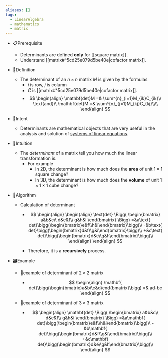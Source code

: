 ```yaml
---
aliases: []
tags:
  - LinearAlgebra
  - mathematics
  - matrix
---
```



- 📋Prerequisite
    - Determinants are defined **only** for [[square matrix]] .
    - Understand [[matrix#^5cd25e079d5be40e|cofactor matrix]].
    
- 📝Definition
    - The determinant of an $n\times n$ matrix $M$ is given by the formulas
        - $i$ is row, $j$ is column
        - $C$ is [[matrix#^5cd25e079d5be40e|cofactor matrix]].
        - $$
          \begin{align}
          \mathbf{det}M =& \sum^{n}_{i=1}M_{ik}C_{ik}\\
          \text{and}\\
          \mathbf{det}M =& \sum^{n}_{j=1}M_{kj}C_{kj}\\\\
          \end{align}
          $$
        
- 🎯Intent
    - Determinants are mathematical objects that are very useful in the analysis and solution of [systems of linear equations](https://mathworld.wolfram.com/SystemofEquations.html).
    
- 🧠Intuition
    - The *determinant* of a matrix tell you how much the linear transformation is.
        - For example
            - In 2D, the determinant is how much does the **area** of unit $1\times1$ square change?
            - In 3D, the determinant is how much does the **volume** of unit $1\times1\times1$ cube change?
            
- 🐍Algorithm
    - Calculation of determinant
        - $$
          \begin{align}
          \begin{align}
          \text{det}
          \Bigg(
          \begin{bmatrix}
          a&b&c\\
          d&e&f\\
          g&h&i
          \end{bmatrix}
          \Bigg)
          =&a\text{ det}\bigg(\begin{bmatrix}e&f\\h&i\end{bmatrix}\bigg)\\
          -&b\text{ det}\bigg(\begin{bmatrix}d&f\\g&i\end{bmatrix}\bigg)\\
          +&c\text{ det}\bigg(\begin{bmatrix}d&e\\g&h\end{bmatrix}\bigg)\\
          \end{align}
          \end{align}
          $$
          
        - Therefore, it is a **recursively** process.
        
- 🗃Example
    - 📌example of determinant of $2\times 2$ matrix
        - $$
          \begin{align}
          \mathbf{ det}\bigg(\begin{bmatrix}a&b\\c&d\end{bmatrix}\bigg) =& ad-bc
          \end{align}
          $$
        
    - 📌example of determinant of $3\times 3$ matrix
        - $$
          \begin{align}
          \mathbf{det}
          \Bigg(
          \begin{bmatrix}
          a&b&c\\
          d&e&f\\
          g&h&i
          \end{bmatrix}
          \Bigg)
          =&a\mathbf{ det}\bigg(\begin{bmatrix}e&f\\h&i\end{bmatrix}\bigg)\\
          -&b\mathbf{ det}\bigg(\begin{bmatrix}d&f\\g&i\end{bmatrix}\bigg)\\
          +&c\mathbf{ det}\bigg(\begin{bmatrix}d&e\\g&h\end{bmatrix}\bigg)\\
          \end{align}
          $$
          